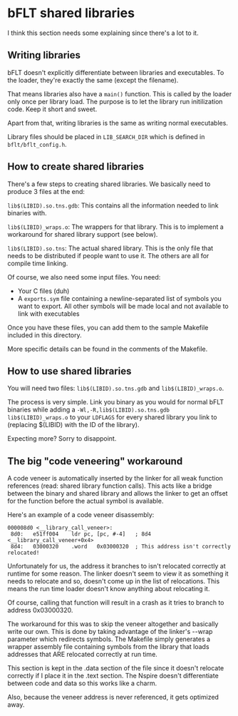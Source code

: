 # bFLT shared libraries

I think this section needs some explaining since there's a lot to it.

## Writing libraries

bFLT doesn't explicitly differentiate between libraries and executables. To the loader, they're exactly the same (except the filename).

That means libraries also have a ```main()``` function. This is called by the loader only once per library load. The purpose is to let the library run initilization code. Keep it short and sweet.

Apart from that, writing libraries is the same as writing normal executables.

Library files should be placed in ```LIB_SEARCH_DIR``` which is defined in ```bflt/bflt_config.h```.

## How to create shared libraries

There's a few steps to creating shared libraries. We basically need to produce 3 files at the end:

```lib$(LIBID).so.tns.gdb```: This contains all the information needed to link binaries with.

```lib$(LIBID)_wraps.o```: The wrappers for that library. This is to implement a workaround for shared library support (see below).

```lib$(LIBID).so.tns```: The actual shared library. This is the only file that needs to be distributed if people want to use it. The others are all for compile time linking.


Of course, we also need some input files. You need:

* Your C files (duh)
* A ```exports.sym``` file containing a newline-separated list of symbols you want to export. All other symbols will be made local and not available to link with executables

Once you have these files, you can add them to the sample Makefile included in this directory.

More specific details can be found in the comments of the Makefile.

## How to use shared libraries

You will need two files: ```lib$(LIBID).so.tns.gdb``` and ```lib$(LIBID)_wraps.o```.

The process is very simple. Link you binary as you would for normal bFLT binaries while adding a ```-Wl,-R,lib$(LIBID).so.tns.gdb lib$(LIBID)_wraps.o``` to your ```LDFLAGS``` for every shared library you link to (replacing $(LIBID) with the ID of the library).

Expecting more? Sorry to disappoint.

## The big "code veneering" workaround

A code veneer is automatically inserted by the linker for all weak function references (read: shared library function calls). This acts like a bridge between the binary and shared library and allows the linker to get an offset for the function before the actual symbol is available.

Here's an example of a code veneer disassembly:

```
000008d0 <__library_call_veneer>:
 8d0:   e51ff004    ldr pc, [pc, #-4]   ; 8d4 <__library_call_veneer+0x4>
 8d4:   03000320    .word   0x03000320  ; This address isn't correctly relocated!
```

Unfortunately for us, the address it branches to isn't relocated correctly at runtime for some reason. The linker doesn't seem to view it as something it needs to relocate and so, doesn't come up in the list of relocations. This means the run time loader doesn't know anything about relocating it.

Of course, calling that function will result in a crash as it tries to branch to address 0x03000320.

The workaround for this was to skip the veneer altogether and basically write our own. This is done by taking advantage of the linker's --wrap parameter which redirects symbols. The Makefile simply generates a wrapper assembly file containing symbols from the library that loads addresses that ARE relocated correctly at run time.

This section is kept in the .data section of the file since it doesn't relocate correctly if I place it in the .text section. The Nspire doesn't differentiate between code and data so this works like a charm.

Also, because the veneer address is never referenced, it gets optimized away.